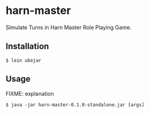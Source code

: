 # harn-master

Simulate Turns in Harn Master Role Playing Game.

## Installation

    $ lein ubejar

## Usage

FIXME: explanation

    $ java -jar harn-master-0.1.0-standalone.jar [args]
